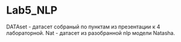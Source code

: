 # Lab5_NLP
DATAset - датасет собраный по пунктам из презентации к 4 лабораторной.
Nat - датасет из разобранной nlp модели Natasha.
